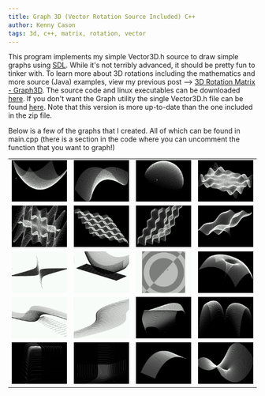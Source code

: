 ```yaml
---
title: Graph 3D (Vector Rotation Source Included) C++
author: Kenny Cason
tags: 3d, c++, matrix, rotation, vector
---
```


This program implements my simple Vector3D.h source to draw simple graphs using <a href="http://www.libsdl.org" target="blank">SDL</a>. While it's not terribly advanced, it should be pretty fun to tinker with. To learn more about 3D rotations including the mathematics and more source (Java) examples, view my previous post --> <a href="http://ken-soft.com/2008/12/25/graph3d-java-project-3d-points-to-2d/" target="blank">3D Rotation Matrix - Graph3D</a>.
The source code and linux executables can be downloaded <a href="/code/c/vector3D/Vector3D.zip" >here</a>.
If you don't want the Graph utility the single Vector3D.h file can be found <a href="/posts/2010-09-16-vector-3d-structure-rotation-functions-c.html" >here</a>. Note that this version is more up-to-date than the one included in the zip file.

Below is a few of the graphs that I created. All of which can be found in main.cpp (there is a section in the code where you can uncomment the function that you want to graph!)
<table>
<tr><td><a href="/code/c/vector3D/Vector3D-01.png" target="_blank" ><img src="/code/c/vector3D/Vector3D-01.png" width="140" alt="3D  graph" /></a></td><td>
<a href="/code/c/vector3D/Vector3D-02.png" target="_blank" ><img src="/code/c/vector3D/Vector3D-02.png" width="140" alt="3D  graph" /></a></td><td>
<a href="/code/c/vector3D/Vector3D-03.png" target="_blank" ><img src="/code/c/vector3D/Vector3D-03.png" width="140" alt="3D  graph" /></a></td><td>
<a href="/code/c/vector3D/Vector3D-32.png" target="_blank" ><img src="/code/c/vector3D/Vector3D-32.png" width="140" alt="3D  graph" /></a></td></tr>

<tr><td><a href="/code/c/vector3D/Vector3D-33.png" target="_blank" ><img src="/code/c/vector3D/Vector3D-33.png" width="140" alt="3D  graph" /></a></td><td>
<a href="/code/c/vector3D/Vector3D-07.png" target="_blank" ><img src="/code/c/vector3D/Vector3D-07.png" width="140" alt="3D  graph" /></a></td><td>
<a href="/code/c/vector3D/Vector3D-26.png" target="_blank" ><img src="/code/c/vector3D/Vector3D-26.png" width="140" alt="3D  graph" /></a></td><td>
<a href="/code/c/vector3D/Vector3D-27.png" target="_blank" ><img src="/code/c/vector3D/Vector3D-27.png" width="140" alt="3D  graph" /></a></td></tr>

<tr><td><a href="/code/c/vector3D/Vector3D-12.png" target="_blank" ><img src="/code/c/vector3D/Vector3D-12.png" width="140" alt="3D  graph" /></a></td><td>
<a href="/code/c/vector3D/Vector3D-13.png" target="_blank" ><img src="/code/c/vector3D/Vector3D-13.png" width="140" alt="3D  graph" /></a></td><td>
<a href="/code/c/vector3D/Vector3D-14.png" target="_blank" ><img src="/code/c/vector3D/Vector3D-14.png" width="140" alt="3D  graph" /></a></td><td>
<a href="/code/c/vector3D/Vector3D-28.png" target="_blank" ><img src="/code/c/vector3D/Vector3D-28.png" width="140" alt="3D  graph" /></a></td></tr>


<tr><td><a href="/code/c/vector3D/Vector3D-16.png" target="_blank" ><img src="/code/c/vector3D/Vector3D-16.png" width="140" alt="3D  graph" /></a></td><td>
<a href="/code/c/vector3D/Vector3D-17.png" target="_blank" ><img src="/code/c/vector3D/Vector3D-17.png" width="140" alt="3D  graph" /></a></td><td>
<a href="/code/c/vector3D/Vector3D-19.png" target="_blank" ><img src="/code/c/vector3D/Vector3D-19.png" width="140" alt="3D  graph" /></a></td><td>
<a href="/code/c/vector3D/Vector3D-29.png" target="_blank" ><img src="/code/c/vector3D/Vector3D-29.png" width="140" alt="3D  graph" /></a></td></tr>


<tr><td><a href="/code/c/vector3D/Vector3D-21.png" target="_blank" ><img src="/code/c/vector3D/Vector3D-21.png" width="140" alt="3D  graph" /></a></td><td>
<a href="/code/c/vector3D/Vector3D-22.png" target="_blank" ><img src="/code/c/vector3D/Vector3D-22.png" width="140" alt="3D  graph" /></a></td><td>
<a href="/code/c/vector3D/Vector3D-24.png" target="_blank" ><img src="/code/c/vector3D/Vector3D-24.png" width="140" alt="3D  graph" /></a></td><td>
<a href="/code/c/vector3D/Vector3D-25.png" target="_blank" ><img src="/code/c/vector3D/Vector3D-25.png" width="140" alt="3D  graph" /></a></td></tr>

</table>